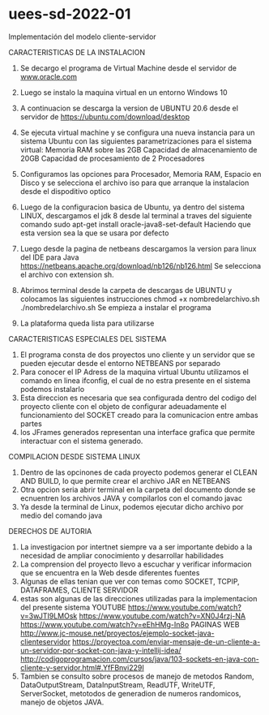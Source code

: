 # uees-sd-2022-01
Implementación del modelo cliente-servidor

CARACTERISTICAS DE LA INSTALACION

1. Se decargo el programa de Virtual Machine desde el servidor de www.oracle.com
2. Luego se instalo la maquina virtual en un entorno Windows 10
3. A continuacion se descarga la version de UBUNTU 20.6 desde el servidor de https://ubuntu.com/download/desktop
4. Se ejecuta virtual machine y se configura una nueva instancia para un sistema Ubuntu con las siguientes parametrizaciones para el sistema virtual:
	Memoria RAM sobre las 2GB
	Capacidad de almacenamiento de 20GB
	Capacidad de procesamiento de 2 Procesadores

5. Configuramos las opciones para Procesador, Memoria RAM, Espacio en Disco y se selecciona el archivo iso para que arranque la instalacion desde el dispoditivo optico
6. Luego de la configuracion basica de Ubuntu, ya dentro del sistema LINUX, descargamos el jdk 8 desde lal terminal a traves del siguiente comando
	sudo apt-get install oracle-java8-set-default
   	Haciendo que esta version sea la que se usara por defecto

7. Luego desde la pagina de netbeans descargamos la version para linux del IDE para Java
	https://netbeans.apache.org/download/nb126/nb126.html
	Se selecciona el archivo con extension sh.

8. Abrimos terminal desde la carpeta de descargas de UBUNTU y colocamos las siguientes instrucciones
	chmod +x nombredelarchivo.sh
	./nombredelarchivo.sh
	Se empieza a instalar el programa

9. La plataforma queda lista para utilizarse


CARACTERISTICAS ESPECIALES DEL SISTEMA

1. El programa consta de dos proyectos uno cliente y un servidor que se pueden ejecutar desde el entorno NETBEANS por separado
2. Para conocer el IP Adress de la maquina virtual Ubuntu utilizamos el comando en linea ifconfig, el cual de no estra presente en el sistema podemos instalarlo
3. Esta direccion es necesaria que sea configurada dentro del codigo del proyecto cliente con el objeto de configurar adeuadamente el funcionamiento del SOCKET creado para la comunicacion entre ambas partes
4. los JFrames generados representan una interface grafica que permite interactuar con el sistema generado.


COMPILACION DESDE SISTEMA LINUX

1. Dentro de las opcinones de cada proyecto podemos generar el CLEAN AND BUILD, lo que permite crear el archivo JAR en NETBEANS
2. Otra opcion seria abrir terminal en la carpeta del documento donde se ecnuentren los archivos JAVA y compilarlos con el comando javac
3. Ya desde la terminal de Linux, podemos ejecutar dicho archivo por medio del comando java


DERECHOS DE AUTORIA

1. La investigacion por intertnet siempre va a ser importante debido a la necesidad de ampliar conocimiento y desarrollar habilidades
2. La comprension del proyecto llevo a escuchar y verificar informacion que se encuentra en la Web desde diferentes fuentes
3. Algunas de ellas tenian que ver con temas como SOCKET, TCPIP, DATAFRAMES, CLIENTE SERVIDOR
4. estas son algunas de las direcciones utilizadas para la implementacion del presente sistema
	YOUTUBE
		https://www.youtube.com/watch?v=3wJTI9LMOsk
		https://www.youtube.com/watch?v=XN0J4rzj-NA
		https://www.youtube.com/watch?v=eEhHMg-In8o
	PAGINAS WEB
		http://www.jc-mouse.net/proyectos/ejemplo-socket-java-clienteservidor
		https://proyectoa.com/enviar-mensaje-de-un-cliente-a-un-servidor-por-socket-con-java-y-intellij-idea/
		http://codigoprogramacion.com/cursos/java/103-sockets-en-java-con-cliente-y-servidor.html#.YfFBnvi229I
5. Tambien se consulto sobre procesos de manejo de metodos Random, DataOutputStream, DataInputStream, ReadUTF, WriteUTF, ServerSocket, metotodos de generadion de numeros randomicos, manejo de objetos JAVA.
